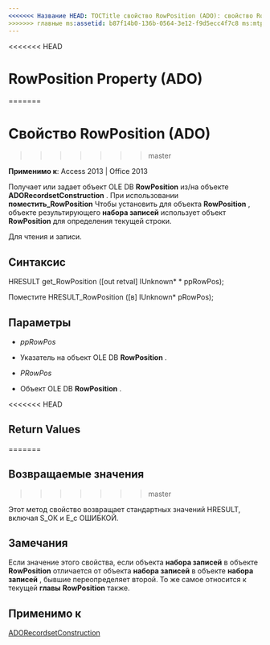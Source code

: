 ```yaml
---
<<<<<<< Название HEAD: TOCTitle свойство RowPosition (ADO): свойство RowPosition (ADO) === название: свойство RowPosition (ADO) TOCTitle: свойство RowPosition (ADO)
>>>>>>> главные ms:assetid: b87f14b0-136b-0564-3e12-f9d5ecc4f7c8 ms:mtpsurl: https://msdn.microsoft.com/library/JJ249887(v=office.15) ms:contentKeyID: 48547325 ms.date: 09/18/2015 mtps_version: v=office.15
---
```


<<<<<<< HEAD
# <a name="rowposition-property-ado"></a>RowPosition Property (ADO)
=======
# <a name="rowposition-property-ado"></a>Свойство RowPosition (ADO)
>>>>>>> master


**Применимо к**: Access 2013 | Office 2013



Получает или задает объект OLE DB **RowPosition** из/на объекте **ADORecordsetConstruction** . При использовании **поместить\_RowPosition** Чтобы установить для объекта **RowPosition** , объекте результирующего **набора записей** использует объект **RowPosition** для определения текущей строки.

Для чтения и записи.

## <a name="syntax"></a>Синтаксис

HRESULT get\_RowPosition (\[out retval\] IUnknown\* \* ppRowPos);

Поместите HRESULT\_RowPosition (\[в\] IUnknown\* pRowPos);

## <a name="parameters"></a>Параметры

  - *ppRowPos*

  - Указатель на объект OLE DB **RowPosition** .

  - *PRowPos*

  - Объект OLE DB **RowPosition** .

<<<<<<< HEAD
## <a name="return-values"></a>Return Values
=======
## <a name="return-values"></a>Возвращаемые значения
>>>>>>> master

Этот метод свойство возвращает стандартных значений HRESULT, включая S\_ОК и E\_с ОШИБКОЙ.

## <a name="remarks"></a>Замечания

Если значение этого свойства, если объекта **набора записей** в объекте **RowPosition** отличается от объекта **набора записей** в объекте **набора записей** , бывшие переопределяет второй. То же самое относится к текущей **главы** **RowPosition** также.

## <a name="applies-to"></a>Применимо к

[ADORecordsetConstruction](adorecordsetconstruction-interface-ado.md)

